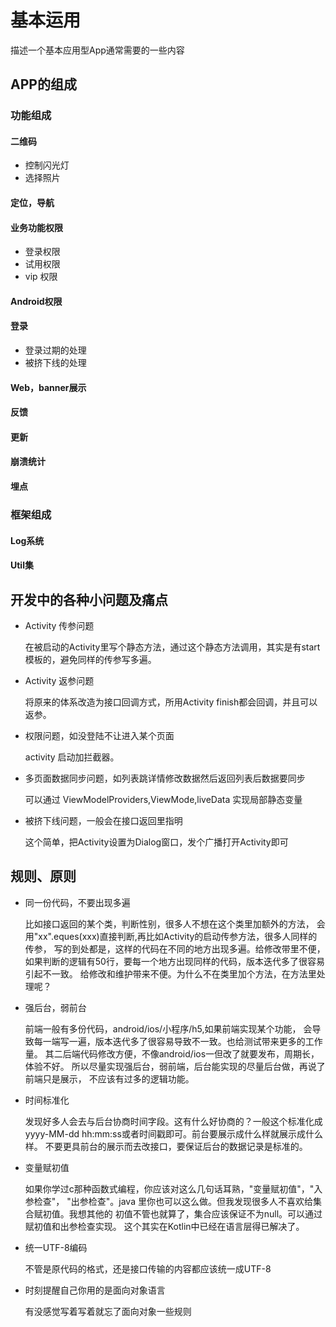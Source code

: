 # 基本运用
描述一个基本应用型App通常需要的一些内容

## APP的组成

### 功能组成
#### 二维码
- 控制闪光灯
- 选择照片
#### 定位，导航
#### 业务功能权限
- 登录权限
- 试用权限
- vip 权限
#### Android权限
#### 登录
- 登录过期的处理
- 被挤下线的处理
#### Web，banner展示
#### 反馈
#### 更新
#### 崩溃统计
#### 埋点

### 框架组成
#### Log系统
#### Util集

## 开发中的各种小问题及痛点
- Activity 传参问题
    
    在被启动的Activity里写个静态方法，通过这个静态方法调用，其实是有start模板的，避免同样的传参写多遍。
- Activity 返参问题
    
    将原来的体系改造为接口回调方式，所用Activity finish都会回调，并且可以返参。
- 权限问题，如没登陆不让进入某个页面
    
    activity 启动加拦截器。
- 多页面数据同步问题，如列表跳详情修改数据然后返回列表后数据要同步
    
    可以通过 ViewModelProviders,ViewMode,liveData 实现局部静态变量
- 被挤下线问题，一般会在接口返回里指明

    这个简单，把Activity设置为Dialog窗口，发个广播打开Activity即可


## 规则、原则
- 同一份代码，不要出现多遍

    比如接口返回的某个类，判断性别，很多人不想在这个类里加额外的方法，
    会用"xx".eques(xxx)直接判断,再比如Activity的启动传参方法，很多人同样的传参，
    写的到处都是，这样的代码在不同的地方出现多遍。给修改带里不便，
    如果判断的逻辑有50行，要每一个地方出现同样的代码，版本迭代多了很容易引起不一致。
    给修改和维护带来不便。为什么不在类里加个方法，在方法里处理呢？
- 强后台，弱前台
    
    前端一般有多份代码，android/ios/小程序/h5,如果前端实现某个功能，
    会导致每一端写一遍，版本迭代多了很容易导致不一致。也给测试带来更多的工作量。
    其二后端代码修改方便，不像android/ios一但改了就要发布，周期长，体验不好。
    所以尽量实现强后台，弱前端，后台能实现的尽量后台做，再说了前端只是展示，
    不应该有过多的逻辑功能。
- 时间标准化
    
    发现好多人会去与后台协商时间字段。这有什么好协商的？一般这个标准化成
    yyyy-MM-dd hh:mm:ss或者时间戳即可。前台要展示成什么样就展示成什么样。
    不要更具前台的展示而去改接口，要保证后台的数据记录是标准的。
- 变量赋初值

    如果你学过c那种函数式编程，你应该对这么几句话耳熟，"变量赋初值"，"入参检查"，
    "出参检查"。java 里你也可以这么做。但我发现很多人不喜欢给集合赋初值。我想其他的
    初值不管也就算了，集合应该保证不为null。可以通过赋初值和出参检查实现。
    这个其实在Kotlin中已经在语言层得已解决了。
- 统一UTF-8编码
    
    不管是原代码的格式，还是接口传输的内容都应该统一成UTF-8
- 时刻提醒自己你用的是面向对象语言
    
    有没感觉写着写着就忘了面向对象一些规则
